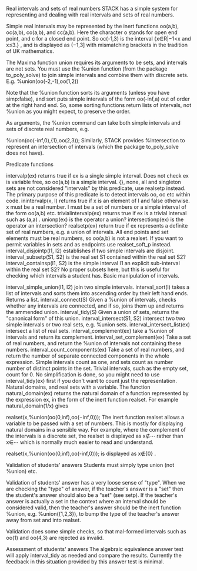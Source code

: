 Real intervals and sets of real numbers
STACK has a simple system for representing and dealing with real intervals and sets of real numbers.

Simple real intervals may be represented by the inert functions oo(a,b), oc(a,b), co(a,b), and cc(a,b). Here the character o stands for open end point, and c for a closed end point. So oc(-1,3) is the interval {x∈R|−1<x and x≤3.}
, and is displayed as (−1,3]
 with mismatching brackets in the tradition of UK mathematics.

The Maxima function union requires its arguments to be sets, and intervals are not sets. You must use the %union function (from the package to_poly_solve) to join simple intervals and combine them with discrete sets. E.g. %union(oo(-2,-1),oo(1,2))

Note that the %union function sorts its arguments (unless you have simp:false), and sort puts simple intervals of the form oo(-inf,a) out of order at the right hand end. So, some sorting functions return lists of intervals, not %union as you might expect, to preserve the order.

As arguments, the %union command can take both simple intervals and sets of discrete real numbers, e.g.

%union(oo(-inf,0),{1},oo(2,3));
Similarly, STACK provides %intersection to represent an intersection of intervals (which the package to_poly_solve does not have).

Predicate functions

intervalp(ex) returns true if ex is a single simple interval. Does not check ex is variable free, so oo(a,b) is a simple interval. {}, none, all and singleton sets are not considered "intervals" by this predicate, use realsetp instead. The primary purpose of this predicate is to detect intervals oo, oc etc within code.
inintervalp(x, I) returns true if x is an element of I and false otherwise. x must be a real number. I must be a set of numbers or a simple interval of the form oo(a,b) etc.
trivialintervalp(ex) returns true if ex is a trivial interval such as (a,a)
.
unionp(ex) is the operator a union?
intersectionp(ex) is the operator an intersection?
realsetp(ex) return true if ex represents a definite set of real numbers, e.g. a union of intervals. All end points and set elements must be real numbers, so oo(a,b) is not a realset. If you want to permit variables in sets and as endpoints use realset_soft_p instead.
interval_disjointp(I1, I2) establishes if two simple intervals are disjoint.
interval_subsetp(S1, S2) is the real set S1 contained within the real set S2?
interval_containsp(I1, S2) is the simple interval I1 an explicit sub-interval within the real set S2? No proper subsets here, but this is useful for checking which intervals a student has.
Basic manipulation of intervals.

interval_simple_union(I1, I2) join two simple intervals.
interval_sort(I) takes a list of intervals and sorts them into ascending order by their left hand ends. Returns a list.
interval_connect(S) Given a %union of intervals, checks whether any intervals are connected, and if so, joins them up and returns the ammended union.
interval_tidy(S) Given a union of sets, returns the "canonical form" of this union.
interval_intersect(S1, S2) intersect two two simple intervals or two real sets, e.g. %union sets.
interval_intersect_list(ex) intersect a list of real sets.
interval_complement(ex) take a %union of intervals and return its complement.
interval_set_complement(ex) Take a set of real numbers, and return the %union of intervals not containing these numbers.
interval_count_components(ex) Take a set of real numbers, and return the number of separate connected components in the whole expression. Simple intervals count as one, and sets count as number number of distinct points in the set. Trivial intervals, such as the empty set, count for 0. No simplification is done, so you might need to use interval_tidy(ex) first if you don't want to count just the representation.
Natural domains, and real sets with a variable.
The function natural_domain(ex) returns the natural domain of a function represented by the expression ex, in the form of the inert function realset. For example natural_domain(1/x) gives

realset(x,%union(oo(0,inf),oo(−inf,0)));
The inert function realset allows a variable to be passed with a set of numbers. This is mostly for displaying natural domains in a sensible way. For example, where the complement of the intervals is a discrete set, the realset is displayed as x∉⋯
 rather than x∈⋯
 which is normally much easier to read and understand.

realset(x,%union(oo(0,inf),oo(-inf,0)));
is displayed as x∉{0}
.

Validation of students' answers
Students must simply type union (not %union) etc.

Validation of students' answer has a very loose sense of "type". When we are checking the "type" of answer, if the teacher's answer is a "set" then the student's answer should also be a "set" (see setp). If the teacher's answer is actually a set in the context where an interval should be considered valid, then the teacher's answer should be the inert function %union, e.g. %union({1,2,3}), to bump the type of the teacher's answer away from set and into realset.

Validation does some simple checks, so that mal-formed intervals such as oo(1) and oo(4,3) are rejected as invalid.

Assessment of students' answers
The algebraic equivalence answer test will apply interval_tidy as needed and compare the results. Currently the feedback in this situation provided by this answer test is minimal.
